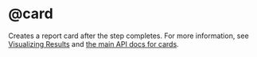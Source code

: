 # @card

Creates a report card after the step completes. For more information, see [Visualizing Results](/metaflow/visualizing-results) and [the main API docs for cards](/api/cards).

<!-- WARNING: THIS FILE WAS AUTOGENERATED! DO NOT EDIT! Instead, edit the notebook w/the location & name as this file. -->


<DocSection type="decorator" name="card" module="metaflow" show_import="True" heading_level="3" link="https://github.com/Netflix/metaflow/tree/master/metaflow/plugins/cards/card_decorator.py#L24">
<SigArgSection>
<SigArg name="..." />
</SigArgSection>
<Description summary="Creates a human-readable report, a Metaflow Card, after this step completes." extended_summary="Note that you may add multiple `@card` decorators in a step with different parameters." />
<ParamSection name="Parameters">
	<Parameter name="type" type="str" desc="Card type (Default: 'default')." />
	<Parameter name="id" type="str" desc="If multiple cards are present, use this id to identify this card." />
	<Parameter name="options" type="Dict" desc="Options passed to the card. The contents depend on the card type." />
	<Parameter name="timeout" type="int" desc="Interrupt reporting if it takes more than this many seconds\n(default: 45)." />
</ParamSection>
</DocSection>

